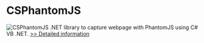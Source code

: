 # CSPhantomJS
![CSPhantomJS](https://mycommerce.akamaized.net/api/pimages/P300978335/BIG/300978335.PNG)
.NET library to capture webpage with PhantomJS using C# VB .NET.
[>> Detailed information](https://secure.shareit.com/shareit/product.html?productid=300978335&affiliateid=200057808)